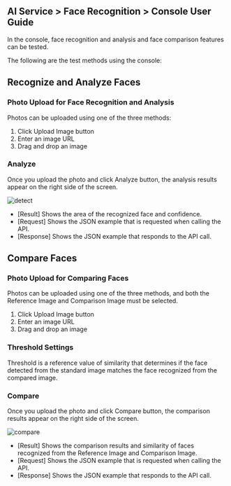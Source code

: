 ## AI Service > Face Recognition > Console User Guide

In the console, face recognition and analysis and face comparison features can be tested.

The following are the test methods using the console:

## Recognize and Analyze Faces

### Photo Upload for Face Recognition and Analysis
Photos can be uploaded using one of the three methods:
1. Click Upload Image button
2. Enter an image URL
3. Drag and drop an image

### Analyze
Once you upload the photo and click Analyze button, the analysis results appear on the right side of the screen.

![detect](http://static.toastoven.net/prod_facerecognition/FR_detect_en.png)

* [Result] Shows the area of the recognized face and confidence.
* [Request] Shows the JSON example that is requested when calling the API.
* [Response] Shows the JSON example that responds to the API call.


## Compare Faces

### Photo Upload for Comparing Faces
Photos can be uploaded using one of the three methods, and both the Reference Image and Comparison Image must be selected.
1. Click Upload Image button
2. Enter an image URL
3. Drag and drop an image

### Threshold Settings
Threshold is a reference value of similarity that determines if the face detected from the standard image matches the face recognized from the compared image.

### Compare
Once you upload the photo and click Compare button, the comparison results appear on the right side of the screen.

![compare](http://static.toastoven.net/prod_facerecognition/FR_compare_en.png)

* [Result] Shows the comparison results and similarity of faces recognized from the Reference Image and Comparison Image.  
* [Request] Shows the JSON example that is requested when calling the API.
* [Response] Shows the JSON example that responds to the API call.
